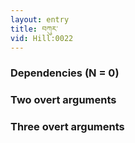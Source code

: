 ```yaml
---
layout: entry
title: བཀུར་
vid: Hill:0022
---
```

### Dependencies (N = 0)


### Two overt arguments


### Three overt arguments
